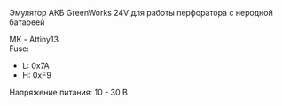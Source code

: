 Эмулятор АКБ GreenWorks 24V для работы перфоратора с неродной батареей  
  
МК - Attiny13  
Fuse:  
 - L: 0x7A
 - H: 0xF9
   
Напряжение питания: 10 - 30 В
